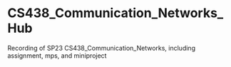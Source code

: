 # CS438_Communication_Networks_Hub
Recording of SP23 CS438_Communication_Networks, including assignment, mps, and miniproject
